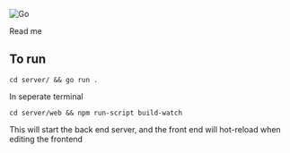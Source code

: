 ![Go](https://github.com/Hobson1840/uno/workflows/Go/badge.svg?branch=dev)

Read me

## To run 

`cd server/ && go run .`

In seperate terminal

`cd server/web && npm run-script build-watch`

This will start the back end server, and the front end will hot-reload when editing the frontend
